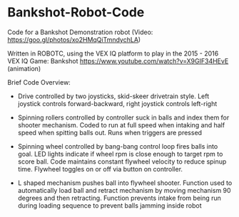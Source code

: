 # Bankshot-Robot-Code
Code for a Bankshot Demonstration robot (Video: https://goo.gl/photos/xo2HMqQiTmndychLA)

Written in ROBOTC, using the VEX IQ platform to play in the 2015 - 2016 VEX IQ Game: Bankshot
https://www.youtube.com/watch?v=X9GIF34HEvE (animation)

Brief Code Overview:
- Drive controlled by two joysticks, skid-skeer drivetrain style. Left joystick controls forward-backward, right joystick controls left-right

- Spinning rollers controlled by controller suck in balls and index them for shooter mechanism. Coded to run at full speed when intaking and half speed when spitting balls out. Runs when triggers are pressed

- Spinning wheel controlled by bang-bang control loop fires balls into goal. LED lights indicate if wheel rpm is close enough to target rpm to score ball. Code maintains constant flywheel velocity to reduce spinup time. Flywheel toggles on or off via button on controller.

- L shaped mechanism pushes ball into flywheel shooter. Function used to automatically load ball and retract mechanism by moving mechanism 90 degrees and then retracting. Function prevents intake from being run during loading sequence to prevent balls jamming inside robot
